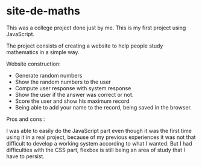 # site-de-maths

This was a college project done just by me. This is my first project using JavaScript.

The project consists of creating a website to help people study mathematics in a simple way.

Website construction:

- Generate random numbers
- Show the random numbers to the user
- Compute user response with system response
- Show the user if the answer was correct or not.
- Score the user and show his maximum record
- Being able to add your name to the record, being saved in the browser.

Pros and cons :

I was able to easily do the JavaScript part even though it was the first time using it in a real project, because of my previous experiences it was not that difficult to develop a working system according to what I wanted. But I had difficulties with the CSS part, flexbox is still being an area of ​​study that I have to persist.
